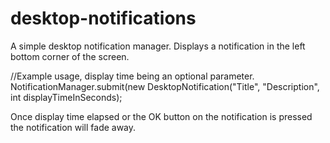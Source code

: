 # desktop-notifications

A simple desktop notification manager.
Displays a notification in the left bottom corner of the screen.


//Example usage, display time being an optional parameter.
NotificationManager.submit(new DesktopNotification("Title", "Description", int displayTimeInSeconds);

Once display time elapsed or the OK button on the notification is pressed the notification will fade away.
